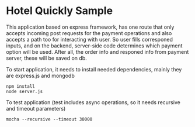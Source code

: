 Hotel Quickly Sample
========================

This application based on express framework, has one route that only accepts incoming post requests for the payment operations and also accepts a path too for interacting with user. So user fills corresponed inputs, and on the backend, server-side code determines which payment option will be used. After all, the order info and responed info from payment server, these will be saved on db.

To start application, it needs to install needed dependencies, mainly they are express.js and mongodb

```
npm install
node server.js
```

To test application (test includes async operations, so it needs recursive and timeout parameters)

```
mocha --recursive --timeout 30000
```